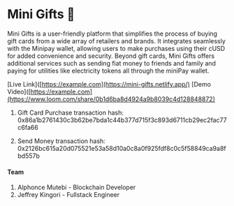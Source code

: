 
# Mini Gifts :gift:

Mini Gifts is a user-friendly platform that simplifies the process of buying gift cards from a wide array of retailers and brands. It integrates seamlessly with the Minipay wallet, allowing users to make purchases using their cUSD for added convenience and security. Beyond gift cards, Mini Gifts offers additional services such as sending fiat money to friends and family and paying for utilities like electricity tokens all through the miniPay wallet.


[Live Link]([https://example.com](https://mini-gifts.netlify.app/)
[Demo Video]([https://example.com](https://www.loom.com/share/0b1d6ba8d4924a9b8039c4d128848872)

1. Gift Card Purchase transaction hash: 0x86a1b2761430c3b62be7bda1c44b377d715f3c893d6711cb29ec2fac77c6fa66 

2. Send Money transaction hash: 0x2126bc615a20d075521e53a58d10a0c8a0f925fdf8c0c5f58849ca9a8fbd557b


#### Team
 1. Alphonce Mutebi - Blockchain Developer
 2. Jeffrey Kingori - Fullstack Engineer


